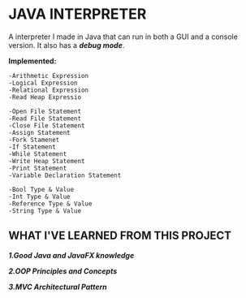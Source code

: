# JAVA INTERPRETER
A interpreter I made in Java that can run in both a GUI and a console version. It also has a ***debug mode***.

**Implemented:**
```
-Arithmetic Expression
-Logical Expression
-Relational Expression
-Read Heap Expressio

-Open File Statement
-Read File Statement
-Close File Statement
-Assign Statement
-Fork Stamenet
-If Statement
-While Statement
-Write Heap Statement
-Print Statement
-Variable Declaration Statement

-Bool Type & Value
-Int Type & Value
-Reference Type & Value
-String Type & Value
```
## WHAT I'VE LEARNED FROM THIS PROJECT
***1.Good Java and JavaFX knowledge***

***2.OOP Principles and Concepts***

***3.MVC Architectural Pattern***
